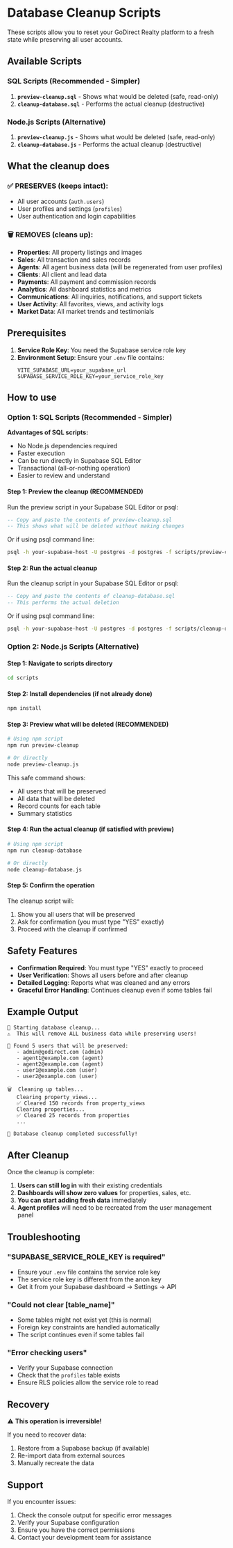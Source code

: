 # Database Cleanup Scripts

These scripts allow you to reset your GoDirect Realty platform to a fresh state while preserving all user accounts.

## Available Scripts

### SQL Scripts (Recommended - Simpler)
1. **`preview-cleanup.sql`** - Shows what would be deleted (safe, read-only)
2. **`cleanup-database.sql`** - Performs the actual cleanup (destructive)

### Node.js Scripts (Alternative)
1. **`preview-cleanup.js`** - Shows what would be deleted (safe, read-only)
2. **`cleanup-database.js`** - Performs the actual cleanup (destructive)

## What the cleanup does

### ✅ **PRESERVES** (keeps intact):
- All user accounts (`auth.users`)
- User profiles and settings (`profiles`)
- User authentication and login capabilities

### 🗑️ **REMOVES** (cleans up):
- **Properties**: All property listings and images
- **Sales**: All transaction and sales records
- **Agents**: All agent business data (will be regenerated from user profiles)
- **Clients**: All client and lead data
- **Payments**: All payment and commission records
- **Analytics**: All dashboard statistics and metrics
- **Communications**: All inquiries, notifications, and support tickets
- **User Activity**: All favorites, views, and activity logs
- **Market Data**: All market trends and testimonials

## Prerequisites

1. **Service Role Key**: You need the Supabase service role key
2. **Environment Setup**: Ensure your `.env` file contains:
   ```
   VITE_SUPABASE_URL=your_supabase_url
   SUPABASE_SERVICE_ROLE_KEY=your_service_role_key
   ```

## How to use

### Option 1: SQL Scripts (Recommended - Simpler)

**Advantages of SQL scripts:**
- No Node.js dependencies required
- Faster execution
- Can be run directly in Supabase SQL Editor
- Transactional (all-or-nothing operation)
- Easier to review and understand

#### Step 1: Preview the cleanup (RECOMMENDED)
Run the preview script in your Supabase SQL Editor or psql:
```sql
-- Copy and paste the contents of preview-cleanup.sql
-- This shows what will be deleted without making changes
```

Or if using psql command line:
```bash
psql -h your-supabase-host -U postgres -d postgres -f scripts/preview-cleanup.sql
```

#### Step 2: Run the actual cleanup
Run the cleanup script in your Supabase SQL Editor or psql:
```sql
-- Copy and paste the contents of cleanup-database.sql
-- This performs the actual deletion
```

Or if using psql command line:
```bash
psql -h your-supabase-host -U postgres -d postgres -f scripts/cleanup-database.sql
```

### Option 2: Node.js Scripts (Alternative)

#### Step 1: Navigate to scripts directory
```bash
cd scripts
```

#### Step 2: Install dependencies (if not already done)
```bash
npm install
```

#### Step 3: Preview what will be deleted (RECOMMENDED)
```bash
# Using npm script
npm run preview-cleanup

# Or directly
node preview-cleanup.js
```

This safe command shows:
- All users that will be preserved
- All data that will be deleted
- Record counts for each table
- Summary statistics

#### Step 4: Run the actual cleanup (if satisfied with preview)
```bash
# Using npm script
npm run cleanup-database

# Or directly
node cleanup-database.js
```

#### Step 5: Confirm the operation
The cleanup script will:
1. Show you all users that will be preserved
2. Ask for confirmation (you must type "YES" exactly)
3. Proceed with the cleanup if confirmed

## Safety Features

- **Confirmation Required**: You must type "YES" exactly to proceed
- **User Verification**: Shows all users before and after cleanup
- **Detailed Logging**: Reports what was cleaned and any errors
- **Graceful Error Handling**: Continues cleanup even if some tables fail

## Example Output

```
🧹 Starting database cleanup...
⚠️  This will remove ALL business data while preserving users!

👥 Found 5 users that will be preserved:
   - admin@godirect.com (admin)
   - agent1@example.com (agent)
   - agent2@example.com (agent)
   - user1@example.com (user)
   - user2@example.com (user)

🗑️  Cleaning up tables...
   Clearing property_views...
   ✅ Cleared 150 records from property_views
   Clearing properties...
   ✅ Cleared 25 records from properties
   ...

🎉 Database cleanup completed successfully!
```

## After Cleanup

Once the cleanup is complete:

1. **Users can still log in** with their existing credentials
2. **Dashboards will show zero values** for properties, sales, etc.
3. **You can start adding fresh data** immediately
4. **Agent profiles** will need to be recreated from the user management panel

## Troubleshooting

### "SUPABASE_SERVICE_ROLE_KEY is required"
- Ensure your `.env` file contains the service role key
- The service role key is different from the anon key
- Get it from your Supabase dashboard → Settings → API

### "Could not clear [table_name]"
- Some tables might not exist yet (this is normal)
- Foreign key constraints are handled automatically
- The script continues even if some tables fail

### "Error checking users"
- Verify your Supabase connection
- Check that the `profiles` table exists
- Ensure RLS policies allow the service role to read

## Recovery

⚠️ **This operation is irreversible!** 

If you need to recover data:
1. Restore from a Supabase backup (if available)
2. Re-import data from external sources
3. Manually recreate the data

## Support

If you encounter issues:
1. Check the console output for specific error messages
2. Verify your Supabase configuration
3. Ensure you have the correct permissions
4. Contact your development team for assistance